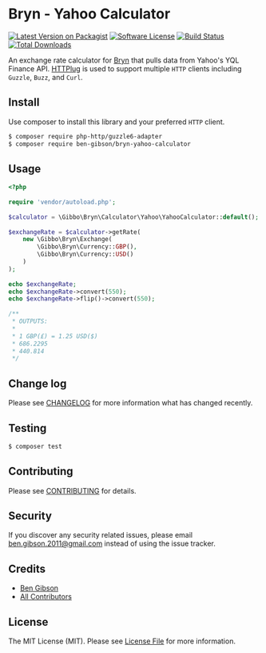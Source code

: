 # Bryn - Yahoo Calculator

[![Latest Version on Packagist][ico-version]][link-packagist]
[![Software License][ico-license]](LICENSE.md)
[![Build Status](https://travis-ci.org/ben-gibson/bryn-yahoo-calculator.svg?branch=master)](https://travis-ci.org/ben-gibson/bryn-yahoo-calculator)
[![Total Downloads][ico-downloads]][link-downloads]

An exchange rate calculator for [Bryn](https://github.com/ben-gibson/bryn) that pulls data from Yahoo's YQL Finance API. [HTTPlug](http://httplug.io/) 
is used to support multiple `HTTP` clients including `Guzzle`, `Buzz`, and `Curl`.

## Install

Use composer to install this library and your preferred `HTTP` client.

``` bash
$ composer require php-http/guzzle6-adapter
$ composer require ben-gibson/bryn-yahoo-calculator
```

## Usage

``` php
<?php
    
require 'vendor/autoload.php';
    
$calculator = \Gibbo\Bryn\Calculator\Yahoo\YahooCalculator::default();
    
$exchangeRate = $calculator->getRate(
    new \Gibbo\Bryn\Exchange(
        \Gibbo\Bryn\Currency::GBP(),
        \Gibbo\Bryn\Currency::USD()
    )
);
    
echo $exchangeRate;
echo $exchangeRate->convert(550);
echo $exchangeRate->flip()->convert(550);
    
/**
 * OUTPUTS:
 *
 * 1 GBP(£) = 1.25 USD($)
 * 686.2295
 * 440.814
 */
```

## Change log

Please see [CHANGELOG](CHANGELOG.md) for more information what has changed recently.

## Testing

``` bash
$ composer test
```

## Contributing

Please see [CONTRIBUTING](CONTRIBUTING.md) for details.

## Security

If you discover any security related issues, please email ben.gibson.2011@gmail.com instead of using the issue tracker.

## Credits

- [Ben Gibson][link-author]
- [All Contributors][link-contributors]

## License

The MIT License (MIT). Please see [License File](LICENSE.md) for more information.

[ico-version]: https://img.shields.io/packagist/v/ben-gibson/bryn-yahoo-calculator.svg?style=flat-square
[ico-downloads]: https://img.shields.io/packagist/dt/ben-gibson/bryn-yahoo-calculator.svg?style=flat-square
[link-packagist]: https://packagist.org/packages/ben-gibson/bryn-yahoo-calculator
[link-downloads]: https://packagist.org/packages/ben-gibson/bryn-yahoo-calculator
[ico-license]: https://img.shields.io/badge/license-MIT-blue.svg?style=flat-square
[link-author]: https://github.com/ben-gibson
[link-contributors]: ../../contributors
